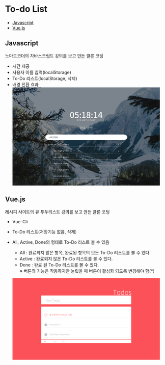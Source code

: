 # To-do List

- [Javascript](https://github.com/may54ther/to-do-list/blob/master/README.md#javascript)
- [Vue.js](https://github.com/may54ther/to-do-list/blob/master/README.md#vuejs)

## Javascript

노마드코더의 자바스크립트 강의를 보고 만든 클론 코딩

- 시간 제공
- 사용자 이름 입력(localStorage)
- To-Do 리스트(localStorage, 삭제)
- 배경 전환 효과
  ![Todos Preview Image](./todo-design-vs.gif)
  <br/>

## Vue.js

레시피 사이트의 뷰 투두리스트 강의를 보고 만든 클론 코딩

- Vue-Cli
- To-Do 리스트(저장기능 없음, 삭제)
- All, Active, Done의 형태로 To-Do 리스트 볼 수 있음

  - All : 완료되지 않은 항목, 완료된 항목의 모든 To-Do 리스트를 볼 수 있다.
  - Active : 완료되지 않은 To-Do 리스트를 볼 수 있다.
  - Done : 완료 된 To-Do 리스트를 볼 수 있다.
    <br/>※ 버튼의 기능은 작동하지만 눌렀을 때 버튼이 활성화 되도록 변경해야 함(\*)

  ![Todos Preview Image](./Todos-design.png)
